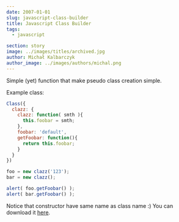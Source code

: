 ```yaml
---
date: 2007-01-01
slug: javascript-class-builder
title: Javascript Class Builder
tags:
  - javascript

section: story
image: ../images/titles/archived.jpg
author: Michał Kalbarczyk
author_image: ../images/authors/michal.png
---
```


Simple (yet) function that make pseudo class creation simple.

Example class:

```javascript
Class({
  clazz: {
    clazz: function( smth ){
      this.foobar = smth;
    },
    foobar: 'default',
    getFoobar: function(){
      return this.foobar;
    }
  }
})

foo = new clazz('123');
bar = new clazz();

alert( foo.getFoobar() );
alert( bar.getFoobar() );
```

Notice that constructor have same name as class name :) You can download it [here](http://fazibear.googlepages.com/classBuilder.zip).
